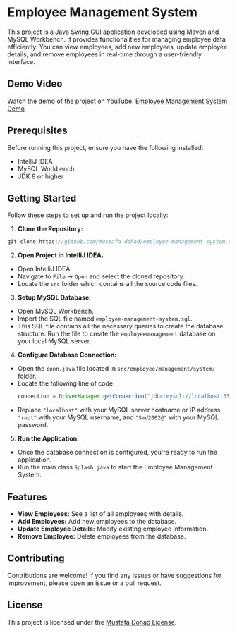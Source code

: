 # Employee Management System

This project is a Java Swing GUI application developed using Maven and MySQL Workbench. It provides functionalities for managing employee data efficiently. You can view employees, add new employees, update employee details, and remove employees in real-time through a user-friendly interface.

## Demo Video

Watch the demo of the project on YouTube:
[Employee Management System Demo](https://youtu.be/pXMzkRGpKy0?si=oWgNlaPrKuesuZCX)

## Prerequisites

Before running this project, ensure you have the following installed:

- IntelliJ IDEA 
- MySQL Workbench
- JDK 8 or higher

## Getting Started

Follow these steps to set up and run the project locally:

1. **Clone the Repository:**
  ```java
git clone https://github.com/mustafa-dohad/employee-management-system.git
```
2. **Open Project in IntelliJ IDEA:**

- Open IntelliJ IDEA.
- Navigate to `File` -> `Open` and select the cloned repository.
- Locate the `src` folder which contains all the source code files.

3. **Setup MySQL Database:**

- Open MySQL Workbench.
- Import the SQL file named `employee-management-system.sql`.
- This SQL file contains all the necessary queries to create the database structure. Run the file to create the `employeemanagement` database on your local MySQL server.

4. **Configure Database Connection:**

- Open the `conn.java` file located in `src/employee/management/system/` folder.
- Locate the following line of code:
  ```java
  connection = DriverManager.getConnection("jdbc:mysql://localhost:3306/employeemanagement", "root", "Smd2002@");
  ```
- Replace `"localhost"` with your MySQL server hostname or IP address, `"root"` with your MySQL username, and `"Smd2002@"` with your MySQL password.

5. **Run the Application:**

- Once the database connection is configured, you're ready to run the application.
- Run the main class `Splash.java` to start the Employee Management System.

## Features

- **View Employees:** See a list of all employees with details.
- **Add Employees:** Add new employees to the database.
- **Update Employee Details:** Modify existing employee information.
- **Remove Employee:** Delete employees from the database.

## Contributing

Contributions are welcome! If you find any issues or have suggestions for improvement, please open an issue or a pull request.

## License

This project is licensed under the [Mustafa Dohad License](LICENSE).
